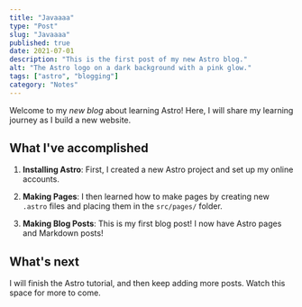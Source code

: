 ```yaml
---
title: "Javaaaa"
type: "Post"
slug: "Javaaaa"
published: true
date: 2021-07-01
description: "This is the first post of my new Astro blog."
alt: "The Astro logo on a dark background with a pink glow."
tags: ["astro", "blogging"]
category: "Notes"
---
```


Welcome to my _new blog_ about learning Astro! Here, I will share my learning journey as I build a new website.

## What I've accomplished

1. **Installing Astro**: First, I created a new Astro project and set up my online accounts.

2. **Making Pages**: I then learned how to make pages by creating new `.astro` files and placing them in the `src/pages/` folder.

3. **Making Blog Posts**: This is my first blog post! I now have Astro pages and Markdown posts!

## What's next

I will finish the Astro tutorial, and then keep adding more posts. Watch this space for more to come.
